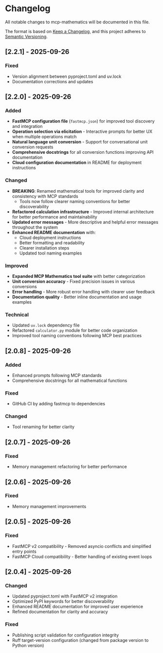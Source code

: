 # Changelog

All notable changes to mcp-mathematics will be documented in this file.

The format is based on [Keep a Changelog](https://keepachangelog.com/en/1.1.0/),
and this project adheres to [Semantic Versioning](https://semver.org/spec/v2.0.0.html).

## [2.2.1] - 2025-09-26

### Fixed
- Version alignment between pyproject.toml and uv.lock
- Documentation corrections and updates

## [2.2.0] - 2025-09-26

### Added
- **FastMCP configuration file** (`fastmcp.json`) for improved tool discovery and integration
- **Operation selection via elicitation** - Interactive prompts for better UX when multiple operations match
- **Natural language unit conversion** - Support for conversational unit conversion requests
- **Comprehensive docstrings** for all conversion functions improving API documentation
- **Cloud configuration documentation** in README for deployment instructions

### Changed
- **BREAKING**: Renamed mathematical tools for improved clarity and consistency with MCP standards
  - Tools now follow clearer naming conventions for better discoverability
- **Refactored calculation infrastructure** - Improved internal architecture for better performance and maintainability
- **Updated error messages** - More descriptive and helpful error messages throughout the system
- **Enhanced README documentation** with:
  - Cloud deployment instructions
  - Better formatting and readability
  - Clearer installation steps
  - Updated tool naming examples

### Improved
- **Expanded MCP Mathematics tool suite** with better categorization
- **Unit conversion accuracy** - Fixed precision issues in various conversions
- **Error handling** - More robust error handling with clearer user feedback
- **Documentation quality** - Better inline documentation and usage examples

### Technical
- Updated `uv.lock` dependency file
- Refactored `calculator.py` module for better code organization
- Improved tool naming conventions following MCP best practices

## [2.0.8] - 2025-09-26

### Added
- Enhanced prompts following MCP standards
- Comprehensive docstrings for all mathematical functions

### Fixed
- GitHub CI by adding fastmcp to dependencies

### Changed
- Tool renaming for better clarity

## [2.0.7] - 2025-09-26

### Fixed
- Memory management refactoring for better performance

## [2.0.6] - 2025-09-26

### Fixed
- Memory management improvements

## [2.0.5] - 2025-09-26

### Fixed
- FastMCP v2 compatibility - Removed asyncio conflicts and simplified entry points
- FastMCP Cloud compatibility - Better handling of existing event loops

## [2.0.4] - 2025-09-26

### Changed
- Updated pyproject.toml with FastMCP v2 integration
- Optimized PyPI keywords for better discoverability
- Enhanced README documentation for improved user experience
- Refined documentation for clarity and accuracy

### Fixed
- Publishing script validation for configuration integrity
- Ruff target-version configuration (changed from package version to Python version)